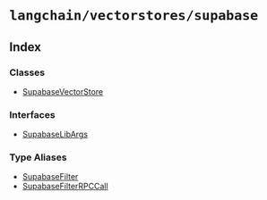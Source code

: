 `langchain/vectorstores/supabase`
=================================

Index[​](#index "Direct link to Index")
---------------------------------------

### Classes[​](#classes "Direct link to Classes")

*   [SupabaseVectorStore](/docs/api/vectorstores_supabase/classes/SupabaseVectorStore)

### Interfaces[​](#interfaces "Direct link to Interfaces")

*   [SupabaseLibArgs](/docs/api/vectorstores_supabase/interfaces/SupabaseLibArgs)

### Type Aliases[​](#type-aliases "Direct link to Type Aliases")

*   [SupabaseFilter](/docs/api/vectorstores_supabase/types/SupabaseFilter)
*   [SupabaseFilterRPCCall](/docs/api/vectorstores_supabase/types/SupabaseFilterRPCCall)